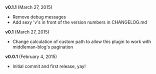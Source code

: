 __v0.1.1__ (March 27, 2015)

- Remove debug messages
- Add sexy 'v's in front of the version numbers in CHANGELOG.md

__v0.1__ (March 27, 2015)

- Change calculation of custom path to allow this plugin to work with middleman-blog's pagination

__v0.0.1__ (February 4, 2015)

- Initial commit and first release, yay!

